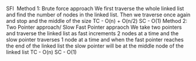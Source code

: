 SFI
​
Method 1: Brute force approach
We first traverse the whole linked list and find the number of nodes in the
linked list. Then we traverse once again and stop and the middle of the size
TC - O(n) + O(n/2) SC - O(1)
Method 2: Two Pointer approach/ Slow Fast Pointer appraoch
We take two pointers and traverse the linked list as fast increments 2 nodes
at a time and the slow pointer traverses 1 node at a time and when the fast
pointer reaches the end of the linked list the slow pointer will be at the
middle node of the linked list
TC  - O(n) SC - O(1)